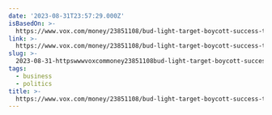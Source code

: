 ```yaml
---
date: '2023-08-31T23:57:29.000Z'
isBasedOn: >-
  https://www.vox.com/money/23851108/bud-light-target-boycott-success-trans-issues-woke-capitalism
link: >-
  https://www.vox.com/money/23851108/bud-light-target-boycott-success-trans-issues-woke-capitalism
slug: >-
  2023-08-31-httpswwwvoxcommoney23851108bud-light-target-boycott-success-trans-issues-woke-capitalism
tags:
  - business
  - politics
title: >-
  https://www.vox.com/money/23851108/bud-light-target-boycott-success-trans-issues-woke-capitalism
---
```


